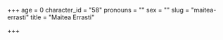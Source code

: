 +++
age = 0
character_id = "58"
pronouns = ""
sex = ""
slug = "maitea-errasti"
title = "Maitea Errasti"

+++


